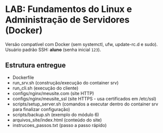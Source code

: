 # LAB: Fundamentos do Linux e Administração de Servidores (Docker)
Versão compatível com Docker (sem systemctl, ufw, update-rc.d e sudo). Usuário padrão SSH: **aluno** (senha inicial `123`).

## Estrutura entregue
- Dockerfile
- run_srv.sh (construção/execução do container srv)
- run_cli.sh (execução do cliente)
- configs/nginx/meusite.com (site HTTP)
- configs/nginx/meusite_ssl (site HTTPS - usa certificados em /etc/ssl)
- scripts/setup_server.sh (comandos a executar dentro do container srv para finalizar configuração)
- scripts/backup.sh (exemplo do módulo 6)
- arquivos_site/index.html (conteúdo do site)
- instrucoes_passos.txt (passo a passo rápido)
